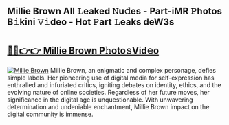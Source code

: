 ## Millie Brown All 𝙻eaked 𝙽u𝚍es - Part-iMR 𝙿hotos B𝚒kini 𝚅𝚒deo - Hot 𝙿art 𝙻eaks deW3s

# <h2><a href="http://ld75s0a.urlbe.top/?page=Millie+Brown">🔗🔗👉👉 Millie Brown P𝚑oto𝚜Vid𝚎o</a></h2>

[![Millie Brown](https://i.imgur.com/eBuTRDB.gif)](http://ld75s0a.urlbe.top/?page=Millie+Brown)
Millie Brown, an enigmatic and complex personage, defies simple labels. Her pioneering use of digital media for self-expression has enthralled and infuriated critics, igniting debates on identity, ethics, and the evolving nature of online societies. Regardless of her future moves, her significance in the digital age is unquestionable. With unwavering determination and undeniable enchantment, Millie Brown impact on the digital community is immense.

